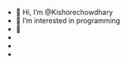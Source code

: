 - 👋 Hi, I’m @Kishorechowdhary
- 👀 I’m interested in programming
- 🌱 
- 
- 
- 
<!---
Kishorechowdhary/Kishorechowdhary is a ✨ special ✨ repository because its `README.md` (this file) appears on your GitHub profile.
You can click the Preview link to take a look at your changes.
--->
